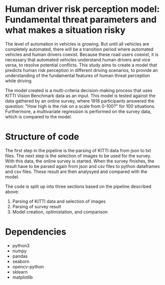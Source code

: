 # Human driver risk perception model: Fundamental threat parameters and what makes a situation risky
The level of automation in vehicles is growing. But until all vehicles are completely automated, there will be a transition period where automated vehicles and human drivers coexist. Because these road users coexist, it is necessary that automated vehicles understand human drivers and vice versa, to resolve potential conflicts. This study aims to create a model that predicts human risk perception in different driving scenarios, to provide an understanding of the fundamental features of human threat perception while driving.

The model created is a multi-criteria decision-making process that uses KITTI Vision Benchmark data as an input. This model is tested against the data gathered by an online survey, where 1918 participants answered the question: "How high is the risk on a scale from 0-100?" for 100 situations. Furthermore, a multivariate regression is performed on the survey data, which is compared to the model.

# Structure of code

The first step in the pipeline is the parsing of KITTI data from json to txt files. The next step is the selection of images to be used for the survey. With this data, the online survey is started. When the survey finishes, the result have to be parsed again from json and csv files to python dataframes and csv files. These result are then analysyed and compared with the model.

The code is split up into three sections based on the pipeline described above:
1. Parsing of KITTI data and selection of images
2. Parsing of survey result
3. Model creation, optimistation, and comparison


# Dependencies
- python3
- numpy
- pandas
- seaborn
- opencv-python
- sklearn
- matplotlib
